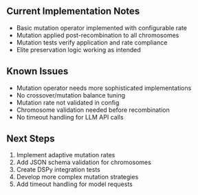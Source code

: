 ## Current Implementation Notes

- Basic mutation operator implemented with configurable rate
- Mutation applied post-recombination to all chromosomes
- Mutation tests verify application and rate compliance
- Elite preservation logic working as intended

## Known Issues

- Mutation operator needs more sophisticated implementations
- No crossover/mutation balance tuning
- Mutation rate not validated in config
- Chromosome validation needed before recombination
- No timeout handling for LLM API calls

## Next Steps

1. Implement adaptive mutation rates
2. Add JSON schema validation for chromosomes
3. Create DSPy integration tests
4. Develop more complex mutation strategies
5. Add timeout handling for model requests
